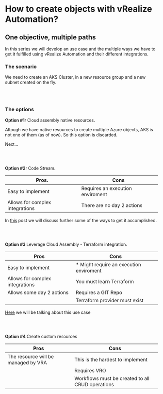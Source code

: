 <H1> How to create objects with vRealize Automation? </H1>

<h2> One objective, multiple paths </h2>
In this series we will develop an use case and the multiple ways we have to get it fulfilled using vRealize Automation and their different integrations. 


<h3>The scenario</h3>
We need to create an AKS Cluster, in a new resource group and a new subnet created on the fly.


<br/><br/>
<h3>The options</h3>

<b>Option #1:</b> Cloud assembly native resources.

Altough we have native resources to create multiple Azure objects, AKS is not one of them (as of now). So this option is discarded. 

Next...
                
<br/><br/>

<b>Option #2:</b> Code Stream.



|  Pros.    |  Cons     |
|-----------|------------------|
| Easy to implement| Requires an execution enviroment |
|Allows for complex integrations | There are no day 2 actions| 

In <a href= 'https://lamaedelanube.github.io/2022/03/16/AKS-con-CodeStream-1.html'>this</a>  post we will discuss further some of the ways to get it accomplished.

<br/><br/>

<b>Option #3 </b> Leverage Cloud Assembly - Terraform integration.

|  Pros |  Cons     |
|-----------|------------------|
| Easy to implement| * Might require an execution enviroment |
|Allows for complex integrations|  You must learn Terraform| 
|Allows some day 2 actions  | Requires a GIT Repo |
|| Terraform provider must exist |

 <a href= 'https://lamaedelanube.github.io/2022/04/10/Terraform-VRA-Parte1.html'>Here</a> we will be talking about this use case

<br/><br/>

<b>Option #4 </b> Create custom resources


|  Pros |  Cons     |
|-----------|------------------|
|The resource will be managed by VRA| This is the hardest to implement|
|| Requires VRO  |
|| Workflows must be created to all CRUD operations |

          
<br/><br/>


